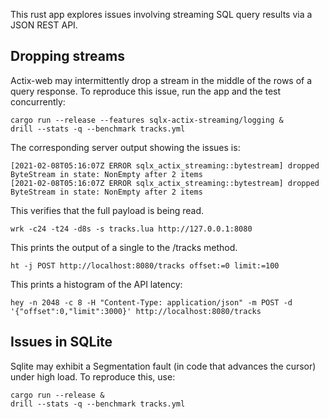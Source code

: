This rust app explores issues involving streaming SQL query results
via a JSON REST API.

## Dropping streams

Actix-web may intermittently drop a stream in the middle of the rows of
a query response.  To reproduce this issue, run the app and the test
concurrently:

    cargo run --release --features sqlx-actix-streaming/logging &
    drill --stats -q --benchmark tracks.yml

The corresponding server output showing the issues is:

    [2021-02-08T05:16:07Z ERROR sqlx_actix_streaming::bytestream] dropped ByteStream in state: NonEmpty after 2 items
    [2021-02-08T05:16:07Z ERROR sqlx_actix_streaming::bytestream] dropped ByteStream in state: NonEmpty after 2 items

This verifies that the full payload is being read.

    wrk -c24 -t24 -d8s -s tracks.lua http://127.0.0.1:8080

This prints the output of a single to the /tracks method.

    ht -j POST http://localhost:8080/tracks offset:=0 limit:=100

This prints a histogram of the API latency:

    hey -n 2048 -c 8 -H "Content-Type: application/json" -m POST -d '{"offset":0,"limit":3000}' http://localhost:8080/tracks

## Issues in SQLite

Sqlite may exhibit a Segmentation fault (in code that advances the cursor)
under high load. To reproduce this, use:

    cargo run --release &
    drill --stats -q --benchmark tracks.yml

